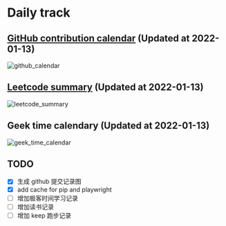 # Daily track

## [GitHub contribution calendar](https://github.com/j178) (Updated at 2022-01-13)
![github_calendar](https://s2.loli.net/2022/01/13/jgWA2VwYqIxUPM1.png)

## [Leetcode summary](https://leetcode-cn.com/u/j178) (Updated at 2022-01-13)
![leetcode_summary](https://s2.loli.net/2022/01/13/IegQE82OHaRUowS.png)

## Geek time calendary (Updated at 2022-01-13)
![geek_time_calendar](https://s2.loli.net/2022/01/13/PQxGdhNa2EOK5A1.png)


## TODO
- [x] 生成 github 提交记录图
- [x] add cache for pip and playwright
- [ ] 增加极客时间学习记录
- [ ] 增加读书记录
- [ ] 增加 keep 跑步记录
